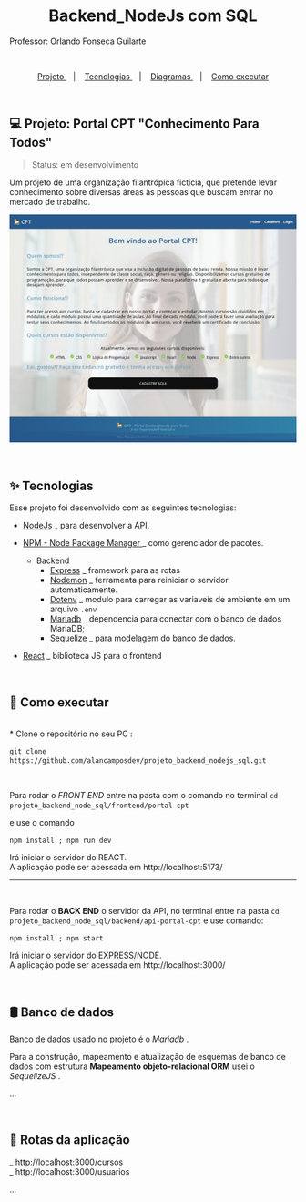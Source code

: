 <h1 align="center"> Backend_NodeJs com SQL</h1>
<p>Professor: Orlando Fonseca Guilarte</p>

<br>

<p align="center">
  <a href="#-projeto"> Projeto </a>&nbsp;&nbsp;&nbsp;|&nbsp;&nbsp;&nbsp;
  <a href="#-tecnologias"> Tecnologias </a>&nbsp;&nbsp;&nbsp;|&nbsp;&nbsp;&nbsp;
  <a href="#-diagrama"> Diagramas </a>&nbsp;&nbsp;&nbsp;|&nbsp;&nbsp;&nbsp;
  <a href="#-como-executar">Como executar</a>
</p>

<br>

## 💻 Projeto: Portal CPT "Conhecimento Para Todos"

> Status: em desenvolvimento


Um projeto de uma organização filantrópica fictícia, que pretende levar conhecimento
sobre diversas áreas às pessoas que buscam entrar no mercado de trabalho.


![imagem da home](./frontend/portal-cpt/public/imgs/home.png)

<br>

## ✨ Tecnologias

Esse projeto foi desenvolvido com as seguintes tecnologias:

- [NodeJs]() _ para desenvolver a API.
- [NPM - Node Package Manager ]() _ como gerenciador de pacotes.
    - Backend 
      - [Express](https://expressjs.com/pt-br/) _ framework para as rotas
      - [Nodemon](https://www.npmjs.com/package/nodemon) _ ferramenta para reiniciar o servidor automaticamente.
      - [Dotenv](https://www.npmjs.com/package/dotenv) _ modulo para carregar as variaveis de ambiente em um arquivo `.env`
      - [Mariadb](https://www.npmjs.com/package/mariadb) _ dependencia para conectar com o banco de dados MariaDB;
      - [Sequelize](https://www.npmjs.com/package/sequelize) _ para modelagem do banco de dados.

- [React]() _ biblioteca JS para o frontend

<br>

## 🚀 Como executar
  <br>
  * Clone o repositório no seu PC :

  ```git
  git clone https://github.com/alancamposdev/projeto_backend_nodejs_sql.git 
  ```  
  <br> 

Para rodar o  _FRONT END_  entre na pasta com o comando no terminal ` cd projeto_backend_node_sql/frontend/portal-cpt `

e use o comando 
```shell
npm install ; npm run dev
``` 

Irá iniciar o servidor do REACT. \
A aplicação pode ser acessada em http://localhost:5173/


---

<br>

Para rodar o __BACK END__ o servidor da API, no terminal entre na pasta `cd projeto_backend_node_sql/backend/api-portal-cpt` e use comando: 

```shell 
npm install ; npm start
```
Irá iniciar o servidor do EXPRESS/NODE.\
A aplicação pode ser acessada em http://localhost:3000/


<br>

## 🛢 Banco de dados

Banco de dados usado no projeto é o _Mariadb_ .

Para a construção, mapeamento e atualização de esquemas de banco de dados com estrutura __Mapeamento objeto-relacional ORM__ usei o _SequelizeJS_ .

...

<br>

## 📌 Rotas da aplicação

_ http://localhost:3000/cursos \
_ http://localhost:3000/usuarios

...


